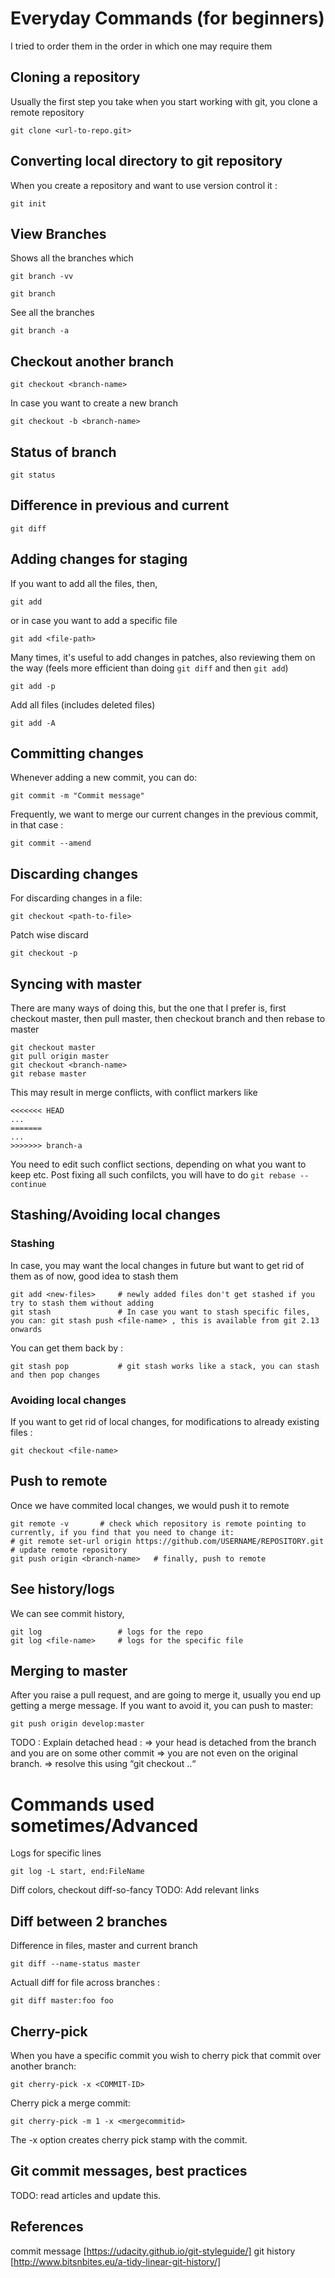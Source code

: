 # Everyday Commands (for beginners)
I tried to order them in the order in which one may require them
## Cloning a repository
Usually the first step you take when you start working with git, you clone a remote repository
```
git clone <url-to-repo.git>
```
## Converting local directory to git repository
When you create a repository and want to use version control it :
```
git init
```
## View Branches
Shows all the branches which
```
git branch -vv
```
```
git branch
```
See all the branches 
```
git branch -a
```

## Checkout another branch
```
git checkout <branch-name>
```
In case you want to create a new branch
```
git checkout -b <branch-name>
```

## Status of branch
```
git status
```
## Difference in previous and current
```
git diff
```

## Adding changes for staging
If you want to add all the files, then,
```
git add
```
or in case you want to add a specific file
```
git add <file-path>
```
Many times, it's useful to add changes in patches, also reviewing them on the way (feels more efficient than doing ```git diff``` and then ```git add```)
```
git add -p
```

Add all files (includes deleted files)
```
git add -A
```

## Committing changes
Whenever adding a new commit, you can do:
```
git commit -m "Commit message"
```
Frequently, we want to merge our current changes in the previous commit, in that case :
```
git commit --amend
```
## Discarding changes
For discarding changes in a file:
```
git checkout <path-to-file>
```
Patch wise discard
```
git checkout -p
```

## Syncing with master
There are many ways of doing this, but the one that I prefer is, first checkout master, then pull master, then checkout branch and then rebase to master
```
git checkout master
git pull origin master
git checkout <branch-name>
git rebase master
```

This may result in merge conflicts, with conflict markers like 
```
<<<<<<< HEAD
...
=======
...
>>>>>>> branch-a
```
You need to edit such conflict sections, depending on what you want to keep etc.
Post fixing all such confilcts, you will have to do ```git rebase --continue```

## Stashing/Avoiding local changes
### Stashing
In case, you may want the local changes in future but want to get rid of them as of now, good idea to stash them
```
git add <new-files>		# newly added files don't get stashed if you try to stash them without adding
git stash 				# In case you want to stash specific files, you can: git stash push <file-name> , this is available from git 2.13 onwards
```
You can get them back by :
```
git stash pop 			# git stash works like a stack, you can stash and then pop changes 
```

### Avoiding local changes
If you want to get rid of local changes, for modifications to already existing files :

```
git checkout <file-name>
```

## Push to remote
Once we have commited local changes, we would push it to remote
```
git remote -v 		# check which repository is remote pointing to currently, if you find that you need to change it:
# git remote set-url origin https://github.com/USERNAME/REPOSITORY.git 		# update remote repository
git push origin <branch-name> 	# finally, push to remote
```

## See history/logs
We can see commit history,
```
git log 				# logs for the repo
git log <file-name> 	# logs for the specific file
```

## Merging to master
After you raise a pull request, and are going to merge it, usually you end up getting a merge message. If you want to avoid it, you can push to master:
```
git push origin develop:master
```

TODO : Explain detached head : => your head is detached from the branch and you are on some other commit => you are not even on the original branch. => resolve this using “git checkout ..“

# Commands used sometimes/Advanced 
Logs for specific lines
```
git log -L start, end:FileName
```

Diff colors, checkout diff-so-fancy
TODO: Add relevant links

## Diff between 2 branches
Difference in files, master and current branch 
```
git diff --name-status master
```
Actuall diff for file across branches :
```
git diff master:foo foo
```
## Cherry-pick
When you have a specific commit you wish to cherry pick that commit over another branch:
```
git cherry-pick -x <COMMIT-ID>
```
Cherry pick a merge commit:
```
git cherry-pick -m 1 -x <mergecommitid>
```
The -x option creates cherry pick stamp with the commit.


## Git commit messages, best practices
TODO: read articles and update this.

## References
commit message [https://udacity.github.io/git-styleguide/]
git history [http://www.bitsnbites.eu/a-tidy-linear-git-history/]